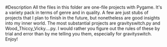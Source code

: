 #Description
All the files in this folder are one-file projects with Pygame. It's a variety pack in terms of genre and in quality. A few are just stubs of projects that I plan to finish in the future, but nonetheless are good insights into my inner world. The most substantial projects are gravityswitch.py and Wood_Thiccy_Vicky....py. I would rather you figure out the rules of these by trial and error than by me telling you them, especially for gravityswitch. Enjoy!